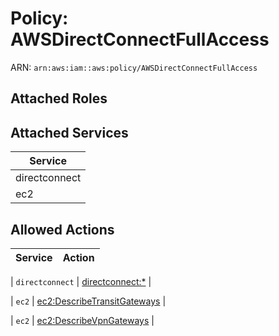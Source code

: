# Policy: AWSDirectConnectFullAccess

ARN: `arn:aws:iam::aws:policy/AWSDirectConnectFullAccess`

## Attached Roles

## Attached Services

| Service |
|---------|
| directconnect |
| ec2 |

## Allowed Actions

| Service | Action |
|:-------:|--------|

| `directconnect` | [directconnect:*](../actions.md#directconnect:all) |

| `ec2` | [ec2:DescribeTransitGateways](../actions.md#ec2:describetransitgateways) |

| `ec2` | [ec2:DescribeVpnGateways](../actions.md#ec2:describevpngateways) |
